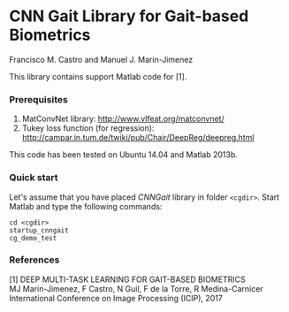 # CNN Gait Library for Gait-based Biometrics

Francisco M. Castro and Manuel J. Marin-Jimenez

This library contains support Matlab code for [1].

### Prerequisites
1. MatConvNet library: http://www.vlfeat.org/matconvnet/
1. Tukey loss function (for regression): http://campar.in.tum.de/twiki/pub/Chair/DeepReg/deepreg.html

This code has been tested on Ubuntu 14.04 and Matlab 2013b.

### Quick start
Let's assume that you have placed _CNNGait_ library in folder `<cgdir>`. 
Start Matlab and type the following commands:

```
cd <cgdir>
startup_cnngait
cg_demo_test
```

### References
[1] DEEP MULTI-TASK LEARNING FOR GAIT-BASED BIOMETRICS   
MJ Marin-Jimenez, F Castro, N Guil, F de la Torre, R Medina-Carnicer   
International Conference on Image Processing (ICIP), 2017   




